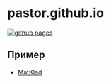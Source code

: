 # pastor.github.io

[![github pages](https://github.com/Pastor/pastor.github.io/actions/workflows/ci.yml/badge.svg)](https://github.com/Pastor/pastor.github.io/actions/workflows/ci.yml)

## Пример
- [MatKlad](https://github.com/matklad/matklad.github.io.git)

